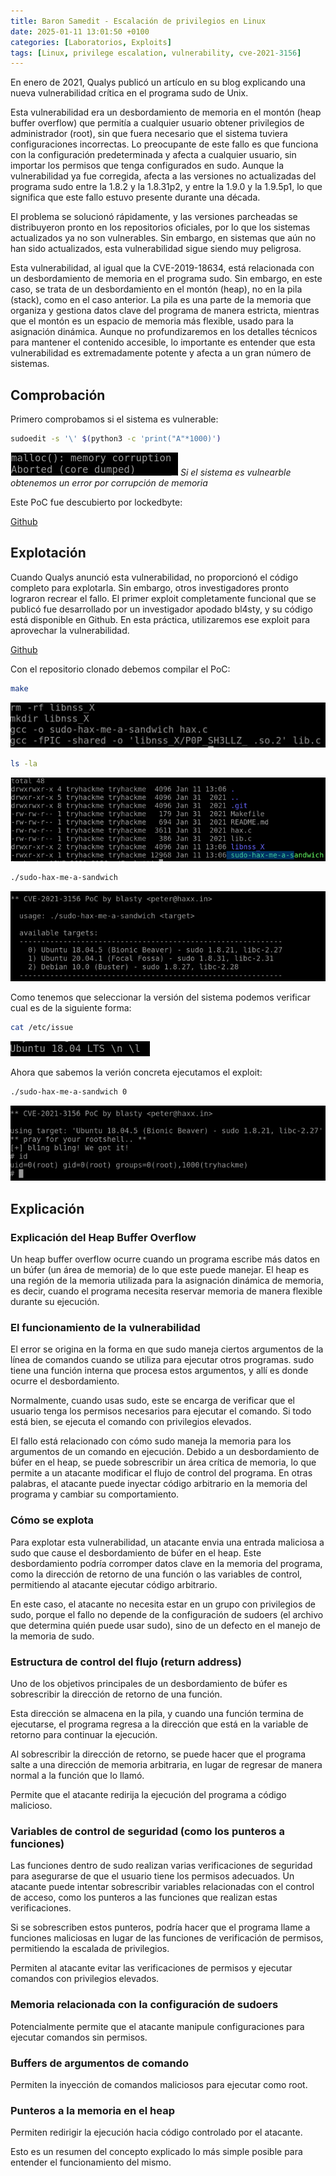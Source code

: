 ```yaml
---
title: Baron Samedit - Escalación de privilegios en Linux
date: 2025-01-11 13:01:50 +0100
categories: [Laboratorios, Exploits]
tags: [Linux, privilege escalation, vulnerability, cve-2021-3156]
---
```


En enero de 2021, Qualys publicó un artículo en su blog explicando una nueva vulnerabilidad crítica en el programa sudo de Unix.

Esta vulnerabilidad era un desbordamiento de memoria en el montón (heap buffer overflow) que permitía a cualquier usuario obtener privilegios de administrador (root), sin que fuera necesario que el sistema tuviera configuraciones incorrectas. Lo preocupante de este fallo es que funciona con la configuración predeterminada y afecta a cualquier usuario, sin importar los permisos que tenga configurados en sudo. Aunque la vulnerabilidad ya fue corregida, afecta a las versiones no actualizadas del programa sudo entre la 1.8.2 y la 1.8.31p2, y entre la 1.9.0 y la 1.9.5p1, lo que significa que este fallo estuvo presente durante una década.

El problema se solucionó rápidamente, y las versiones parcheadas se distribuyeron pronto en los repositorios oficiales, por lo que los sistemas actualizados ya no son vulnerables. Sin embargo, en sistemas que aún no han sido actualizados, esta vulnerabilidad sigue siendo muy peligrosa.

Esta vulnerabilidad, al igual que la CVE-2019-18634, está relacionada con un desbordamiento de memoria en el programa sudo. Sin embargo, en este caso, se trata de un desbordamiento en el montón (heap), no en la pila (stack), como en el caso anterior. La pila es una parte de la memoria que organiza y gestiona datos clave del programa de manera estricta, mientras que el montón es un espacio de memoria más flexible, usado para la asignación dinámica. Aunque no profundizaremos en los detalles técnicos para mantener el contenido accesible, lo importante es entender que esta vulnerabilidad es extremadamente potente y afecta a un gran número de sistemas.

## Comprobación

Primero comprobamos si el sistema es vulnerable:

```bash
sudoedit -s '\' $(python3 -c 'print("A"*1000)')
```

![Si el sistema es vulnearble obtenemos un error por corrupción de memoria](/assets/img/posts/baron_samedit/20250111_130150_2025-01-11_14-01.png)
_Si el sistema es vulnearble obtenemos un error por corrupción de memoria_

Este PoC fue descubierto por lockedbyte:

[Github](https://github.com/lockedbyte/CVE-Exploits/tree/master/CVE-2021-3156)

## Explotación

Cuando Qualys anunció esta vulnerabilidad, no proporcionó el código completo para explotarla. Sin embargo, otros investigadores pronto lograron recrear el fallo. El primer exploit completamente funcional que se publicó fue desarrollado por un investigador apodado bl4sty, y su código está disponible en Github. En esta práctica, utilizaremos ese exploit para aprovechar la vulnerabilidad.

[Github](https://github.com/blasty/CVE-2021-3156)

Con el repositorio clonado debemos compilar el PoC:

```bash
make
```

![Compilación del exploit](/assets/img/posts/baron_samedit/20250111_130714_2025-01-11_14-07.png)

```bash
ls -la
```

![Listado de archivos](/assets/img/posts/baron_samedit/20250111_130918_2025-01-11_14-09.png)

```bash
./sudo-hax-me-a-sandwich
```

![Ejecución del exploit](/assets/img/posts/baron_samedit/20250111_131028_2025-01-11_14-10.png)

Como tenemos que seleccionar la versión del sistema podemos verificar cual es de la siguiente forma:

```bash
cat /etc/issue
```

![Verificación de versión](/assets/img/posts/baron_samedit/20250111_131601_2025-01-11_14-15.png)

Ahora que sabemos la verión concreta ejecutamos el exploit:

```bash
./sudo-hax-me-a-sandwich 0
```

![Ejecución final del exploit](/assets/img/posts/baron_samedit/20250111_131727_2025-01-11_14-17.png)

## Explicación

### Explicación del Heap Buffer Overflow

Un heap buffer overflow ocurre cuando un programa escribe más datos en un búfer (un área de memoria) de lo que este puede manejar. El heap es una región de la memoria utilizada para la asignación dinámica de memoria, es decir, cuando el programa necesita reservar memoria de manera flexible durante su ejecución.

### El funcionamiento de la vulnerabilidad

El error se origina en la forma en que sudo maneja ciertos argumentos de la línea de comandos cuando se utiliza para ejecutar otros programas. sudo tiene una función interna que procesa estos argumentos, y allí es donde ocurre el desbordamiento.

Normalmente, cuando usas sudo, este se encarga de verificar que el usuario tenga los permisos necesarios para ejecutar el comando. Si todo está bien, se ejecuta el comando con privilegios elevados.

El fallo está relacionado con cómo sudo maneja la memoria para los argumentos de un comando en ejecución. Debido a un desbordamiento de búfer en el heap, se puede sobrescribir un área crítica de memoria, lo que permite a un atacante modificar el flujo de control del programa. En otras palabras, el atacante puede inyectar código arbitrario en la memoria del programa y cambiar su comportamiento.

### Cómo se explota

Para explotar esta vulnerabilidad, un atacante envia una entrada maliciosa a sudo que cause el desbordamiento de búfer en el heap. Este desbordamiento podría corromper datos clave en la memoria del programa, como la dirección de retorno de una función o las variables de control, permitiendo al atacante ejecutar código arbitrario.

En este caso, el atacante no necesita estar en un grupo con privilegios de sudo, porque el fallo no depende de la configuración de sudoers (el archivo que determina quién puede usar sudo), sino de un defecto en el manejo de la memoria de sudo.

### Estructura de control del flujo (return address)

Uno de los objetivos principales de un desbordamiento de búfer es sobrescribir la dirección de retorno de una función.

Esta dirección se almacena en la pila, y cuando una función termina de ejecutarse, el programa regresa a la dirección que está en la variable de retorno para continuar la ejecución.

Al sobrescribir la dirección de retorno, se puede hacer que el programa salte a una dirección de memoria arbitraria, en lugar de regresar de manera normal a la función que lo llamó.

Permite que el atacante redirija la ejecución del programa a código malicioso.

### Variables de control de seguridad (como los punteros a funciones)

Las funciones dentro de sudo realizan varias verificaciones de seguridad para asegurarse de que el usuario tiene los permisos adecuados. Un atacante puede intentar sobrescribir variables relacionadas con el control de acceso, como los punteros a las funciones que realizan estas verificaciones.

Si se sobrescriben estos punteros, podría hacer que el programa llame a funciones maliciosas en lugar de las funciones de verificación de permisos, permitiendo la escalada de privilegios.

Permiten al atacante evitar las verificaciones de permisos y ejecutar comandos con privilegios elevados.

### Memoria relacionada con la configuración de sudoers

Potencialmente permite que el atacante manipule configuraciones para ejecutar comandos sin permisos.

### Buffers de argumentos de comando

Permiten la inyección de comandos maliciosos para ejecutar como root.

### Punteros a la memoria en el heap

Permiten redirigir la ejecución hacia código controlado por el atacante.

Esto es un resumen del concepto explicado lo más simple posible para entender el funcionamiento del mismo.